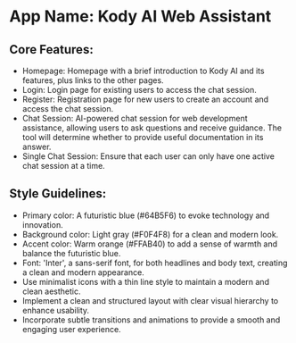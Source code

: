 # **App Name**: Kody AI Web Assistant

## Core Features:

- Homepage: Homepage with a brief introduction to Kody AI and its features, plus links to the other pages.
- Login: Login page for existing users to access the chat session.
- Register: Registration page for new users to create an account and access the chat session.
- Chat Session: AI-powered chat session for web development assistance, allowing users to ask questions and receive guidance. The tool will determine whether to provide useful documentation in its answer.
- Single Chat Session: Ensure that each user can only have one active chat session at a time.

## Style Guidelines:

- Primary color: A futuristic blue (#64B5F6) to evoke technology and innovation.
- Background color: Light gray (#F0F4F8) for a clean and modern look.
- Accent color: Warm orange (#FFAB40) to add a sense of warmth and balance the futuristic blue.
- Font: 'Inter', a sans-serif font, for both headlines and body text, creating a clean and modern appearance.
- Use minimalist icons with a thin line style to maintain a modern and clean aesthetic.
- Implement a clean and structured layout with clear visual hierarchy to enhance usability.
- Incorporate subtle transitions and animations to provide a smooth and engaging user experience.